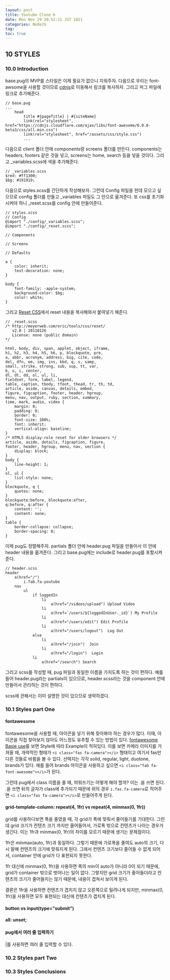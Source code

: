 ```yaml
---
layout: post
title: Youtube Clone 6
date: Mon Nov 29 20:52:11 JST 2021
categories: NodeJS
tag:
toc: true
---
```


## 10 STYLES

### 10.0 Introduction
base.pug의 MVP를 스타일은 이제 필요가 없으니 지워주자. 다음으로 우리는 font-awsome을 사용할 것이므로 [cdnjs](https://cdnjs.com/libraries/font-awesome)로 이동해서 링크를 복사하자. 그리고 퍼그 파일에 링크로 추가해준다.

```
// base.pug
...
    head
        title #{pageTitle} | #{siteName}
        link(rel="stylesheet", href="https://cdnjs.cloudflare.com/ajax/libs/font-awesome/6.0.0-beta3/css/all.min.css")
        link(rel="stylesheet", href="/assets/css/style.css")
        ...
```

다음으로 client 폴더 안에 components랑 screens 폴더를 만든다. components는 headers, footers 같은 것을 넣고, screens는 home, search 등을 넣을 것이다. 그리고 _variables.scss에 색을 추가해준다.

```
// _variables.scss
$red: #ff1300;
$bg: #191919;
```

다음으로 styles.scss를 간단하게 작성해보자. 그런데 Config 파일을 한데 모으고 싶으므로 config 폴더를 만들고 _variables 파일도 그 안으로 옮겨준다. 또 css를 초기화 시켜야 하니 _reset.scss를 config 안에 만들어준다.

```
// styles.scss
// Config
@import "./config/_variables.scss";
@import "./config/_reset.scss";

// Components

// Screens

// Defaults

a {
    color: inherit;
    text-decoration: none;
}

body {
    font-family: -apple-system;
    background-color: $bg;
    color: white;
}
```

그리고 [Reset CSS](https://meyerweb.com/eric/tools/css/reset/)에서 reset 내용을 복사해와서 붙여넣기 해준다.

```
// _reset.scss
/* http://meyerweb.com/eric/tools/css/reset/ 
   v2.0 | 20110126
   License: none (public domain)
*/

html, body, div, span, applet, object, iframe,
h1, h2, h3, h4, h5, h6, p, blockquote, pre,
a, abbr, acronym, address, big, cite, code,
del, dfn, em, img, ins, kbd, q, s, samp,
small, strike, strong, sub, sup, tt, var,
b, u, i, center,
dl, dt, dd, ol, ul, li,
fieldset, form, label, legend,
table, caption, tbody, tfoot, thead, tr, th, td,
article, aside, canvas, details, embed, 
figure, figcaption, footer, header, hgroup, 
menu, nav, output, ruby, section, summary,
time, mark, audio, video {
	margin: 0;
	padding: 0;
	border: 0;
	font-size: 100%;
	font: inherit;
	vertical-align: baseline;
}
/* HTML5 display-role reset for older browsers */
article, aside, details, figcaption, figure, 
footer, header, hgroup, menu, nav, section {
	display: block;
}
body {
	line-height: 1;
}
ol, ul {
	list-style: none;
}
blockquote, q {
	quotes: none;
}
blockquote:before, blockquote:after,
q:before, q:after {
	content: '';
	content: none;
}
table {
	border-collapse: collapse;
	border-spacing: 0;
}
```

이제 pug도 정렬해주자. partials 폴더 안에 header.pug 파일을 만들어서 이 안에 header 내용을 옮겨준다. 그리고 base.pug에는 include로 header.pug를 포함시켜준다.

```
// header.scss
header
    a(href="/")
        i.fab.fa-youtube
    nav
        ul
            if loggedIn
                li
                    a(href="/videos/upload") Upload Video
                li
                    a(href=`/users/${loggedInUser._id}`) My Profile
                li
                    a(href="/users/edit") Edit Profile
                li
                    a(href="/users/logout")  Log Out
            else
                li
                    a(href="/join")  Join
                li
                    a(href="/login")  Login                        
            li
                a(href="/search") Search
```

그리고 scss를 작성할 때, pug 파일과 동일한 이름을 가지도록 하는 것이 편하다. 예를 들어 header.pug라는 partials이 있으므로, header.scss라는 것을 component 안에 만들어서 관리하는 것이 편하다.

scss에 관해서는 이미 설명한 것이 있으므로 생략하겠다.

### 10.1 Styles part One

#### fontawesome
fontawesome을 사용할 때, 아이콘을 넣기 위해 찾아봐야 하는 경우가 많다. 이때, 아이콘을 직접 찾아보지 않아도 어느정도 유추할 수 있는 방법이 있다. [fontawesome Basie use](https://fontawesome.com/v5.15/how-to-use/on-the-web/referencing-icons/basic-use)를 보면 Style에 따라 Example이 적혀있다. 이를 보면 카메라 이미지를 가져올 때, 개략적인 형태가 `<i class="fas fa-camera"></i>` 형태이고 여기서 fas만 다른 것들로 바뀜을 볼 수 있다. 선택지는 각각 solid, regular, light, duotone, brands가 있다. 예를 들어 brands 아이콘을 사용하고 싶으면 `<i class="fab fa-font-awesome"></i>`가 된다.

그런데 pug에서 class 이름을 줄 때, 띄워쓰기는 어떻게 해야 할까? 이는 .을 쓰면 된다. .을 쓰면 뒤의 글자가 class에 추가되기 때문에 위의 경우 `i.fas.fa-camera`로 적어주면 `<i class="fas fa-camera"></i>`로 만들어주게 된다.

#### grid-template-column: repeat(4, 1fr) vs repeat(4, minmax(0, 1fr))
grid를 사용하다보면 폭을 줄였을 때, 각 grid가 폭에 맞춰서 줄어들기를 기대한다. 그런데 grid 크기가 컨텐츠 크기 까지만 줄어들어서, 가로폭 밖으로 컨텐츠가 나아는 경우가 생긴다. 이는 1fr과 minmax(0, 1fr)의 차이를 모르기 때문에 생기는 문제점이다.

1fr은 minmax(auto, 1fr)과 동일하다. 그렇기 때문에 가로폭을 줄여도 auto의 크기, 다시 말해 컨텐츠의 크기에 맞춰지게 된다. 그래서 컨텐츠 크기보다 줄어들 수 없게 되어서, container 안에 grid가 다 표현되지 못한다.

1fr 대신에 minmax(0, 1fr)을 사용하면 폭의 min이 auto가 아니라 0이 되기 때문에, grid가 container 밖으로 벗어나는 일이 없다. 그렇지만 grid 크기가 줄어들더라고 컨텐츠의 크기가 줄어들지는 않기 때문에, 내용이 겹쳐서 보이게 된다.

결론은 1fr을 사용하면 컨텐츠가 겹치지 않고 오른쪽으로 밀려나게 되지만, minmax(0, 1fr)을 사용하면 모두 표현되는 대신에 컨텐츠가 겹치게 된다.

#### button vs input(type="submit")

#### all: unset;

#### pug에서 여러 줄 입력하기
|를 사용하면 여러 줄 입력할 수 있다.

### 10.2 Styles part Two
### 10.3 Styles Conclusions